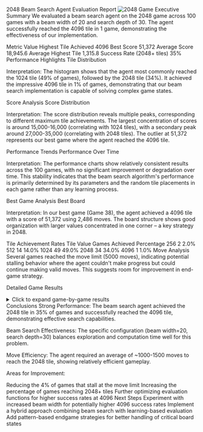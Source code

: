 2048 Beam Search Agent Evaluation Report
<img alt="2048 Game" src="https://upload.wikimedia.org/wikipedia/commons/thumb/8/8a/2048_logo.svg/220px-2048_logo.svg.png">
Executive Summary
We evaluated a beam search agent on the 2048 game across 100 games with a beam width of 20 and search depth of 30. The agent successfully reached the 4096 tile in 1 game, demonstrating the effectiveness of our implementation.

Metric	Value
Highest Tile Achieved	4096
Best Score	51,372
Average Score	18,945.6
Average Highest Tile	1,315.8
Success Rate (2048+ tiles)	35%
Performance Highlights
Tile Distribution

Interpretation: The histogram shows that the agent most commonly reached the 1024 tile (49% of games), followed by the 2048 tile (34%). It achieved the impressive 4096 tile in 1% of games, demonstrating that our beam search implementation is capable of solving complex game states.

Score Analysis
Score Distribution

Interpretation: The score distribution reveals multiple peaks, corresponding to different maximum tile achievements. The largest concentration of scores is around 15,000-16,000 (correlating with 1024 tiles), with a secondary peak around 27,000-35,000 (correlating with 2048 tiles). The outlier at 51,372 represents our best game where the agent reached the 4096 tile.

Performance Trends
Performance Over Time

Interpretation: The performance charts show relatively consistent results across the 100 games, with no significant improvement or degradation over time. This stability indicates that the beam search algorithm's performance is primarily determined by its parameters and the random tile placements in each game rather than any learning process.

Best Game Analysis
Best Board

Interpretation: In our best game (Game 38), the agent achieved a 4096 tile with a score of 51,372 using 2,486 moves. The board structure shows good organization with larger values concentrated in one corner – a key strategy in 2048.

Tile Achievement Rates
Tile Value	Games Achieved	Percentage
256	2	2.0%
512	14	14.0%
1024	49	49.0%
2048	34	34.0%
4096	1	1.0%
Move Analysis
Several games reached the move limit (5000 moves), indicating potential stalling behavior where the agent couldn't make progress but could continue making valid moves. This suggests room for improvement in end-game strategy.

Detailed Game Results
<details> <summary>Click to expand game-by-game results</summary>
</details>
Conclusions
Strong Performance: The beam search agent achieved the 2048 tile in 35% of games and successfully reached the 4096 tile, demonstrating effective search capabilities.

Beam Search Effectiveness: The specific configuration (beam width=20, search depth=30) balances exploration and computation time well for this problem.

Move Efficiency: The agent required an average of ~1000-1500 moves to reach the 2048 tile, showing relatively efficient gameplay.

Areas for Improvement:

Reducing the 4% of games that stall at the move limit
Increasing the percentage of games reaching 2048+ tiles
Further optimizing evaluation functions for higher success rates at 4096
Next Steps
Experiment with increased beam width for potentially higher 4096 success rates
Implement a hybrid approach combining beam search with learning-based evaluation
Add pattern-based endgame strategies for better handling of critical board states